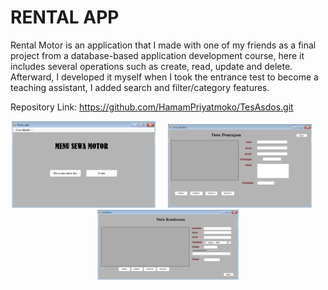 # RENTAL APP

Rental Motor is an application that I made with one of my friends as a final project from a database-based application development course, here it includes several operations such as create, read, update and delete. Afterward, I developed it myself when I took the entrance test to become a teaching assistant, I added search and filter/category features.

Repository Link: https://github.com/HamamPriyatmoko/TesAsdos.git <br>
<p align="center">
<img src="image/Menu.png" width="230"  title="App">&nbsp;&nbsp;&nbsp;&nbsp;&nbsp;<img src="image/Data Diri.png" width="230" title="App">&nbsp;&nbsp;&nbsp;&nbsp;&nbsp;<img src="image/Data Kendaraan.png" width="226" title="App">
</p>



